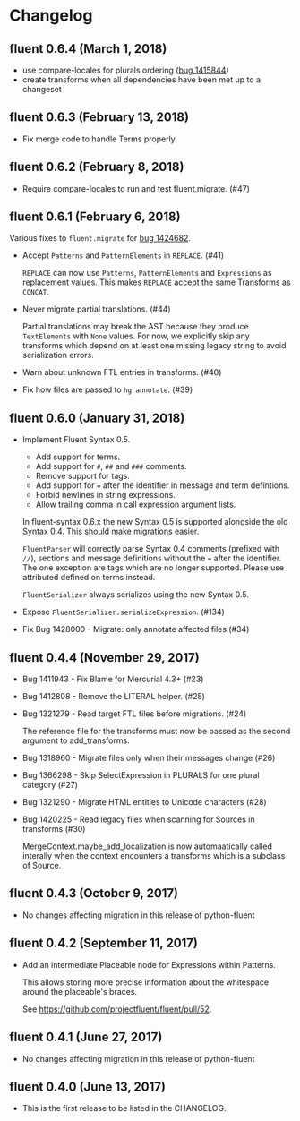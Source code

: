 # Changelog

## fluent 0.6.4 (March 1, 2018)

  - use compare-locales for plurals ordering ([bug 1415844](https://bugzilla.mozilla.org/show_bug.cgi?id=1415844))
  - create transforms when all dependencies have been met up to a changeset

## fluent 0.6.3 (February 13, 2018)

  - Fix merge code to handle Terms properly

## fluent 0.6.2 (February 8, 2018)

  - Require compare-locales to run and test fluent.migrate. (#47)

## fluent 0.6.1 (February 6, 2018)

Various fixes to `fluent.migrate` for [bug 1424682][].

[bug 1424682]: https://bugzilla.mozilla.org/show_bug.cgi?id=1424682

  - Accept `Patterns` and `PatternElements` in `REPLACE`. (#41)

    `REPLACE` can now use `Patterns`, `PatternElements` and `Expressions` as
    replacement values. This makes `REPLACE` accept the same Transforms as
    `CONCAT`.

  - Never migrate partial translations. (#44)

    Partial translations may break the AST because they produce
    `TextElements` with `None` values. For now, we explicitly skip any
    transforms which depend on at least one missing legacy string to avoid
    serialization errors.

  - Warn about unknown FTL entries in transforms. (#40)
  - Fix how files are passed to `hg annotate`. (#39)

## fluent 0.6.0 (January 31, 2018)

  - Implement Fluent Syntax 0.5.

    - Add support for terms.
    - Add support for `#`, `##` and `###` comments.
    - Remove support for tags.
    - Add support for `=` after the identifier in message and term
      defintions.
    - Forbid newlines in string expressions.
    - Allow trailing comma in call expression argument lists.

    In fluent-syntax 0.6.x the new Syntax 0.5 is supported alongside the old
    Syntax 0.4. This should make migrations easier.

    `FluentParser` will correctly parse Syntax 0.4 comments (prefixed with
    `//`), sections and message definitions without the `=` after the
    identifier. The one exception are tags which are no longer supported.
    Please use attributed defined on terms instead.

    `FluentSerializer` always serializes using the new Syntax 0.5.

  - Expose `FluentSerializer.serializeExpression`. (#134)

  - Fix Bug 1428000 - Migrate: only annotate affected files (#34)


## fluent 0.4.4 (November 29, 2017)

  - Bug 1411943 - Fix Blame for Mercurial 4.3+ (#23)
  - Bug 1412808 - Remove the LITERAL helper. (#25)
  - Bug 1321279 - Read target FTL files before migrations. (#24)

    The reference file for the transforms must now be passed as the second
    argument to add_transforms.

  - Bug 1318960 - Migrate files only when their messages change (#26)
  - Bug 1366298 - Skip SelectExpression in PLURALS for one plural category (#27)
  - Bug 1321290 - Migrate HTML entities to Unicode characters (#28)
  - Bug 1420225 - Read legacy files when scanning for Sources in transforms (#30)

    MergeContext.maybe_add_localization is now automaatically called
    interally when the context encounters a transforms which is a subclass of
    Source.


## fluent 0.4.3 (October 9, 2017)

  - No changes affecting migration in this release of python-fluent


## fluent 0.4.2 (September 11, 2017)

  - Add an intermediate Placeable node for Expressions within Patterns.

    This allows storing more precise information about the whitespace around
    the placeable's braces.

    See https://github.com/projectfluent/fluent/pull/52.

## fluent 0.4.1 (June 27, 2017)

  - No changes affecting migration in this release of python-fluent

## fluent 0.4.0 (June 13, 2017)

  - This is the first release to be listed in the CHANGELOG.
